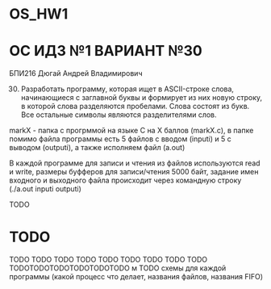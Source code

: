 # OS_HW1
# ОС ИДЗ №1 ВАРИАНТ №30
БПИ216 Дюгай Андрей Владимирович

30. Разработать программу, которая ищет в ASCII-строке слова, начинающиеся с заглавной буквы и формирует из них новую
строку, в которой слова разделяются пробелами. Слова состоят из
букв. Все остальные символы являются разделителями слов.

markX - папка с прогрммой на языке C на X баллов (markX.c), в папке помимо файла программы есть 5 файлов с вводом (inputi) и 5 с выводом (outputi), а также исполняем файл (a.out)

В каждой программе для записи и чтения из файлов используются read и write, размеры буфферов для записи/чтения 5000 байт, задание имен входного и выходного файла происходит через командную строку (./a.out inputi outputi)

TODO
# TODO
TODO
TODO
TODO
TODO
TODO
TODO
TODO
TODO
TODO
TODOTODOTODOTODOTODOTODO
м
TODO схемы для каждой программы (какой процесс что делает, названия файлов, названия FIFO)
